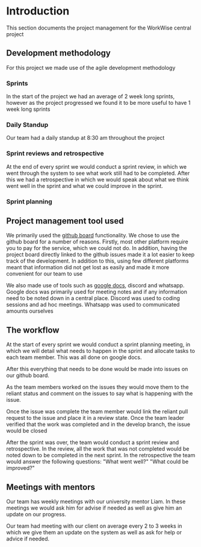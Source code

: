 # Introduction

This section documents the project management for the WorkWise central project

## Development methodology
For this project we made use of the agile development methodology 

### Sprints 
In the start of the project we had an average of 2 week long sprints, however as the project progressed we found it to be more useful to have 1 week long sprints

### Daily Standup  
Our team had a daily standup at 8:30 am throughout the project

### Sprint reviews and retrospective
At the end of every sprint we would conduct a sprint review, in which we went through the system to see what work still had to be completed. After this we had a retrospective in which we would speak about what we think went well in the sprint and what we could improve in the sprint.

### Sprint planning

## Project management tool used 
We primarily used the [github board]("https://github.com/orgs/COS301-SE-2024/projects/59") functionality. We chose to use the github board for a number of reasons. Firstly, most other platform require you to pay for the service, which we could not do. In addition, having the project board directly linked to the github issues made it a lot easier to keep track of the development. In addition to this, using few different platforms meant that information did not get lost as easily and made it more convenient for our team to use 

We also made use of tools such as [google docs]("https://drive.google.com/drive/folders/16QXX7aCOoTryKgl8DtTNVQI0E9t2uonv?usp=sharing"), discord and whatsapp. Google docs was primarily used for meeting notes and if any information need to be noted down in a central place. Discord was used to coding sessions and ad hoc meetings. Whatsapp was used to communicated amounts ourselves 

## The workflow 
At the start of every sprint we would conduct a sprint planning meeting, in which we will detail what needs to happen in the sprint and allocate tasks to each team member. This was all done on google docs.

After this everything that needs to be done would be made into issues on our github board.

As the team members worked on the issues they would move them to the reliant status and comment on the issues to say what is happening with the issue.

Once the issue was complete the team member would link the reliant pull request to the issue and place it in a review state. Once the team leader verified that the work was completed and in the develop branch, the issue would be closed

After the sprint was over, the team would conduct a sprint review and retrospective. In the review, all the work that was not completed would be noted down to be completed in the next sprint. In the retrospective the team would answer the following questions: "What went well?" "What could be improved?"

## Meetings with mentors
Our team has weekly meetings with our university mentor Liam. In these meetings we would ask him for advise if needed as well as give him an update on our progress.

Our team had meeting with our client on average every 2 to 3 weeks in which we give them an update on the system as well as ask for help or advice if needed.
